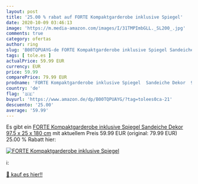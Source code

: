 ```yaml
---
layout: post
title: '25.00 % rabat auf FORTE Kompaktgarderobe inklusive Spiegel'
date: 2020-10-09 03:46:13
image: 'https://m.media-amazon.com/images/I/31TMPImbGLL._SL200_.jpg'
comments: true
category: ofertas
author: ring
slug: 'B00TQPUAYG-de FORTE Kompaktgarderobe inklusive Spiegel Sandeiche Dekor...'
tags: [ tole.es ]
actualPrice: 59.99 EUR
currency: EUR
price: 59.99
comparePrice: 79.99 EUR
prodname: 'FORTE Kompaktgarderobe inklusive Spiegel  Sandeiche Dekor  97.5 x 25 x 180 cm'
country: 'de'
flag: '🇩🇪'
buyurl: 'https://www.amazon.de/dp/B00TQPUAYG/?tag=tolees0ca-21'
descuento: '25.00'
average: '59.99'
---
```


Es gibt ein [FORTE Kompaktgarderobe inklusive Spiegel  Sandeiche Dekor  97.5 x 25 x 180 cm](https://www.amazon.de/dp/B00TQPUAYG/?tag=tolees0ca-21) mit aktuellem Preis 59.99 EUR (original: 79.99 EUR) 25.00 % Rabatt hier:

[![FORTE Kompaktgarderobe inklusive Spiegel](https://m.media-amazon.com/images/I/31TMPImbGLL._SL200_.jpg)](https://www.amazon.de/dp/B00TQPUAYG/?tag=tolees0ca-21)

ℹ️:


[🛒 kauf es hier!!](https://www.amazon.de/dp/B00TQPUAYG/?tag=tolees0ca-21)
